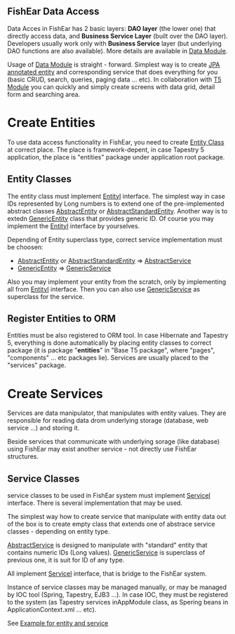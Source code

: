## FishEar Data Access ##

Data Acces in FishEar has 2 basic layers: **DAO layer** (the lower one) that directly access data, and **Business Service Layer** (built over the DAO layer).
Developers usually work only with **Business Service** layer (but underlying DAO functions are also available).
More details are available in [Data Module](modules_Data.md).

Usage of [Data Module](modules_Data.md) is straight - forward. Simplest way is to create [JPA annotated entity](CreateEntity.md) and corresponding service that does everything for you (basic CRUD, search, queries, paging data ... etc). In collaboration with [T5 Module](modules_T5.md) you can quickly and simply create screens with data grid, detail form and searching area.

# Create Entities #

To use data access functionality in FishEar, you need to create [Entity Class](CreateEntity.md) at correct place. The place is framework-depent, in case Tapestry 5 application, the place is "entities" package under application root package.

## Entity Classes ##

The entity class must implement [EntityI](EntityI.md) interface. The simplest way in case IDs represented by Long numbers is to extend one of the pre-implemented abstract classes [AbstractEntity](AbstractEntity.md) or [AbstractStandardEntity](AbstractStandardEntity.md). Another way is to extedn [GenericEntity](GenericEntity.md) class that provides generic ID. Of course you may implement the [EntityI](EntityI.md) interface by yourselves.

Depending of Entity superclass type, correct service implementation must be choosen:

  * [AbstractEntity](AbstractEntity.md) or [AbstractStandardEntity](AbstractStandardEntity.md) => [AbstractService](AbstractService.md)
  * [GenericEntity](GenericEntity.md) => [GenericService](GenericService.md)


Also you may implement your entity from the scratch, only by implementing all from [EntityI](EntityI.md) interface. Then you can also use [GenericService](GenericService.md) as superclass for the service.

## Register Entities to ORM ##

Entities must be also registered to ORM tool. In case Hibernate and Tapestry 5, everything is done automatically by placing entity classes to correct package (it is package "**entities**" in "Base T5 package", where "pages", "components" ... etc packages lie). Services are usually placed to the "services" package.

# Create Services #

Services are data manipulator, that manipulates with entity values. They are responsible for reading data drom underlying storage (database, web service ...) and storing it.

Beside services that communicate with underlying sorage (like database) using FishEar may exist another service - not directly use FishEar structures.

## Service Classes ##

service classes to be used in FishEar system must implement [ServiceI](ServiceI.md) interface. There is several implementation that may be used.

The simplest way how to create service that manipulate with entity data out of the box is to create empty class that extends one of abstrace service classes - depending on entity type.

[AbstractService](AbstractService.md) is designed to manipulate with "standard" entity that contains numeric IDs (Long values). [GenericService](GenericService.md) is superclass of previous one, it is suit for ID of any type.

All implement [ServiceI](ServiceI.md) interface, that is bridge to the FishEar system.

Instance of service classes may be managed manually, or may be managed by IOC tool (Spring, Tapestry, EJB3 ...). In case IOC, they must be registered to the system (as Tapestry services inAppModule class, as Spering beans in ApplicationContext.xml ... etc).

See [Example for entity and service](EntityServiceExamples.md)